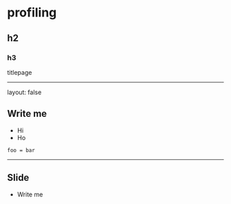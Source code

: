 # profiling

## h2

### h3

titlepage

---

layout: false

## Write me

- Hi
- Ho

~~~
foo = bar
~~~

---

## Slide

- Write me
